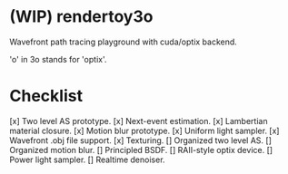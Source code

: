 # (WIP) rendertoy3o

Wavefront path tracing playground with cuda/optix backend.

'o' in 3o stands for 'optix'.

# Checklist
[x] Two level AS prototype.
[x] Next-event estimation.
[x] Lambertian material closure.
[x] Motion blur prototype.
[x] Uniform light sampler.
[x] Wavefront .obj file support.
[x] Texturing.
[] Organized two level AS.
[] Organized motion blur.
[] Principled BSDF.
[] RAII-style optix device.
[] Power light sampler.
[] Realtime denoiser.
